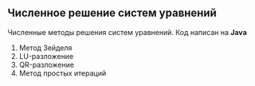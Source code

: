 ## Численное решение систем уравнений
Численные методы решения систем уравнений. Код написан на **Java**
1) Метод Зейделя
2) LU-разложение
3) QR-разложение
4) Метод простых итераций
